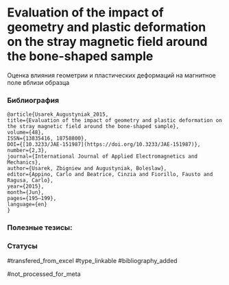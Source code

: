 # Evaluation of the impact of geometry and plastic deformation on the stray magnetic field around the bone-shaped sample
 
Оценка влияния геометрии и пластических деформаций на магнитное поле вблизи образца

### Библиография
```
@article{Usarek_Augustyniak_2015,
title={Evaluation of the impact of geometry and plastic deformation on the stray magnetic field around the bone-shaped sample},
volume={48},
ISSN={13835416, 18758800},
DOI={[10.3233/JAE-151987](https://doi.org/10.3233/JAE-151987)},
number={2,3},
journal={International Journal of Applied Electromagnetics and Mechanics},
author={Usarek, Zbigniew and Augustyniak, Boleslaw},
editor={Appino, Carlo and Beatrice, Cinzia and Fiorillo, Fausto and Ragusa, Carlo},
year={2015},
month={Jun},
pages={195–199},
language={en}
}
```

### Полезные тезисы:

### Статусы
#transfered_from_excel 
#type_linkable 
#bibliography_added

#not_processed_for_meta
